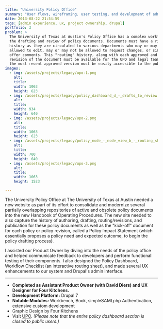 ```yaml
---
title: "University Policy Office"
summary: "User flows, wireframing, user testing, and development of administrative dashboard for policy document drafting, routing, publishing, and historical tracking."
date: 2013-08-22 21:54:59
tags: [admin experience, ux, project ownership, drupal]
portfolio: 3
problem: >
  The University of Texas at Austin's Policy Office has a complex workflow for
  the drafting and review of policy documents. Documents must have a rich audit
  history as they are circulated to various departments who may or may not be
  allowed to edit, may or may not be allowed to request changes, or simply
  offer comments. This "routing" history, along with each approved and published
  revision of the document must be available for the UPO and legal teams, while
  the most recent approved version must be easily accessible to the public.
images:
  - img: /assets/projects/legacy/upo-1.png
    alt:
    title:
    width: 1063
    height: 623
  - img: /assets/projects/legacy/policy_dashboard_d_-_drafts_to_review.png
    alt:
    title:
    width: 934
    height: 640
  - img: /assets/projects/legacy/upo-2.png
    alt:
    title:
    width: 1063
    height: 623
  - img: /assets/projects/legacy/policy_node_-_node_view_b_-_routing_sheet_-_cropped.png
    alt:
    title:
    width: 700
    height: 640
  - img: /assets/projects/legacy/upo-3.png
    alt:
    title:
    width: 1063
    height: 1523

---
```


The University Policy Office at The University of Texas at Austin needed a new website as part of its effort to consolidate and modernize several partially overlapping repositories of active and obsolete policy documents into the new Handbook of Operating Procedures. The new site needed to also capture the history of authoring, drafting, routing/revisions, and publication for these policy documents as well as the "kick-off" document for each policy or policy revision, called a Policy Impact Statement (which essentially proposes a policy need and expected outcome, to begin the policy drafting process).

I assisted our Product Owner by diving into the needs of the policy office and helped communicate feedback to developers and perform functional testing of their components. I also designed the Policy Dashboard, Workflow Checklist (an interactive routing sheet), and made several UX enhancements to our system and Drupal's admin interface.

---

* **Completed as Assistant Product Owner (with David Diers) and UX Designer for Four Kitchens.**
* **Development Platform:** Drupal 7
* **Notable Modules:** Workbench, Book, simpleSAMLphp Authentication, extensive custom development
* Graphic Design by Four Kitchens
* Visit [UPO](https://www.policies.utexas.edu). _(Please note that the entire policy dashboard section is closed to public users.)_
